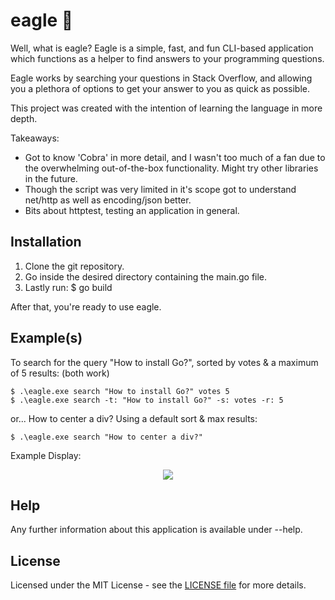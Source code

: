 # eagle 🦅

Well, what is eagle? Eagle is a simple, fast, and fun CLI-based application which functions as a helper to find answers to your programming questions.

Eagle works by searching your questions in Stack Overflow, and allowing you a plethora of options to get your answer to you as quick as possible.

This project was created with the intention of learning the language in more depth.

Takeaways:
- Got to know 'Cobra' in more detail, and I wasn't too much of a fan due to the overwhelming out-of-the-box functionality. Might try other libraries in the future.
- Though the script was very limited in it's scope got to understand net/http as well as encoding/json better.
- Bits about httptest, testing an application in general.

## Installation

1. Clone the git repository.
2. Go inside the desired directory containing the main.go file.
3. Lastly run: $ go build

After that, you're ready to use eagle.

## Example(s)

To search for the query "How to install Go?", sorted by votes & a maximum of 5 results: (both work)
```
$ .\eagle.exe search "How to install Go?" votes 5
$ .\eagle.exe search -t: "How to install Go?" -s: votes -r: 5
```

or... How to center a div? Using a default sort & max results:
```
$ .\eagle.exe search "How to center a div?"
```

Example Display:

<p align="center"><img src="https://i.imgur.com/NIPwico.jpg"></p>

## Help

Any further information about this application is available under --help.

## License

Licensed under the MIT License - see the [LICENSE file](https://github.com/k9mil/eagle/blob/master/LICENSE) for more details.